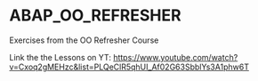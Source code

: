 # ABAP_OO_REFRESHER
Exercises from the OO Refresher Course

Link the the Lessons on YT: https://www.youtube.com/watch?v=Cxoq2gMEHzc&list=PLQeClR5qhUI_Af02G63SbblYs3A1phw6T
